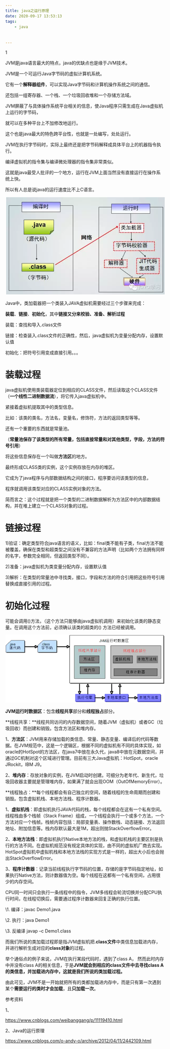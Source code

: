 ```yaml
---
title: java之运行原理
date: 2020-09-17 13:53:13
tags:
	- java


---
```


1

JVM是java语言最大的特点，java的优缺点也是缘于JVM技术。

JVM是一个可运行Java字节码的虚拟计算机系统。

它有一个**解释器组件**，可以实现Java字节码和计算机操作系统之间的通信。

还包括一组寄存器、一个栈、一个垃圾回收堆和一个存储方法域。

 JVM屏蔽了与具体操作系统平台相关的信息，使Java程序只需生成在Java虚拟机上运行的字节码，

就可以在多种平台上不加修改地运行。

这个也是java最大的特色跨平台性，也就是一处编写，处处运行。

JVM在执行字节码时，实际上最终还是把字节码解释成具体平台上的机器指令执行。

编译虚拟机的指令集与编译微处理器的指令集非常类似。

这就是java最受人批评的一个地方，运行在JVM上面当然没有直接运行在操作系统上快。

所以有人总是说java的运行速度比不上C语言。

![img](../images/random_name/1418466-20190702112729217-1263884544.png)



Java中，类加载器把一个类装入JAVA虚拟机需要经过三个步骤来完成：

**装载**、**链接**、**初始化**，其中**链接又分来校验、准备、解析过程**

装载：查找和导入.class文件

链接：检查装入.class文件的正确性，然后，java虚拟机为变量分配内存，设置默认值

初始化：把符号引用变成直接引用。。。



# 装载过程

java虚拟机使用类装载器定位到相应的CLASS文件，然后读取这个CLASS文件（**一个线性二进制数据流**），将它传入java虚拟机中。

紧接着虚拟机提取其中的类型信息。

比如：该类的类名，方法名，变量名，修饰符，方法的返回类型等等。

还有一个重要的东西就是常量池。

（**常量池保存了该类型的所有常量，包括直接常量和对其他类型，字段，方法的符号引用**）

将这些信息保存在一个叫做**方法区**的地方。

最终形成CLASS类的实例，这个实例存放在内存的堆区。

它成为了java程序与内部数据结构之间的接口，程序要访问该类型的信息，

程序就调用该类型对应的CLASS实例对象的方法。

简而言之：这个过程就是把一个类型的二进制数据解析为方法区中的内部数据结构，并在堆上建立一个CLASS对象的过程。

# 链接过程

1)验证：确定类型符合java语言的语义，比如：final类不能有子类，final方法不能被覆盖，确保在类型和超类型之间没有不兼容的方法声明（比如两个方法拥有同样的名字，参数完全相同，但返回类型不同）。

2)准备：java虚拟机为类变量分配内存，设置默认值

3)解析：在类型的常量池中寻找类，接口，字段和方法的符合引用把这些符号引用替换成直接引用的过程。



# 初始化过程

可能会调用()方法，（这个方法只能够由java虚拟机调用）来初始化该类的静态变量。在调用这个方法前，必须确认该类的超类的() 方法已经被调用。



![img](../images/random_name/16867106-833fcf5890686c81.webp)



**JVM运行时数据区**：包含**线程共享**部分和**线程独占**部分。

**线程共享：**线程共同访问的内存数据空间，随着JVM（虚拟机）或者GC（垃圾回收）而创建和销毁。包含方法区和堆内存。

1、**方法区**：JVM用来存储加载的类信息、常量、静态变量、编译后的代码等数据。在JVM规范中，这是一个逻辑区，根据不同的虚拟机有不同的具体实现，如oracle的HotSpot的方法区，在java7中放在永久代，java8中放在元数据空间，并通过GC机制对这个区域进行管理。目前有三大Java虚拟机：HotSpot，oracle JRockit，IBM J9。

2、**堆内存**：存放对象的实例，在JVM启动时创建。可细分为老年代、新生代，垃圾回收器主要就是管理堆内存，如果满了就会出现OOM（OutOfMemoryError）。

**线程独占：**每个线程都会有自己独立的空间，随着线程的生命周期而创建和销毁。包含虚拟机栈、本地方法栈、程序计数器。

1、**虚拟机栈**：即虚拟机执行JAVA代码的栈，每个线程都会在这有一个私有空间。线程栈由多个栈帧（Stack Frame）组成，一个线程会执行一个或多个方法，一个方法对应一个栈帧。栈帧内容包括：局部变量表、操作数栈、动态链接、方法返回地址、附加信息等。栈内存默认最大是1M，超出则抛StackOverflowError。

2、**本地方法栈**：即虚拟机执行Native本地方法的栈，和虚拟机栈的主要区别是执行的方法不同。在虚拟机规范没有规定具体的实现，由不同的虚拟机厂商去实现。HotSpot虚拟机中虚拟机栈和本地方法栈的实现方式是一样的，超出大小后也会抛出StackOverflowError。

 3、**程序计数器**：记录当前线程执行字节码的位置，存储的是字节码指定地址，如果执行Native方法，则计数器值为空。每个线程在这都有一个私有空间，占用很少的内存空间。

CPU同一时间只会执行一条线程中的指令，JVM多线程会轮流切换并分配CPU执行时间，在线程切换后，需要通过程序计数器来回复正确的执行位置。



\1. 编译：javac Demo1.java

\2. 执行：java Demo1

\3. 反编译 javap –c Demo1.class



而我们所说的类加载过程即是指JVM虚拟机把.**class文件**中类信息加载进内存，并进行解析生成对应的**class对象**的过程。

举个通俗点的例子来说，JVM在执行某段代码时，遇到了class A， 然而此时内存中并没有class A的相关信息，于是**JVM就会到相应的class文件中去寻找class A的类信息，并加载进内存中，这就是我们所说的类加载过程。**

由此可见，JVM不是一开始就把所有的类都加载进内存中，而是只有第一次遇到某个**需要运行的类时才会加载**，且**只加载一次**。



参考资料

1、

https://www.cnblogs.com/weibanggang/p/11119410.html

2、Java的运行原理

https://www.cnblogs.com/o-andy-o/archive/2012/04/11/2442109.html